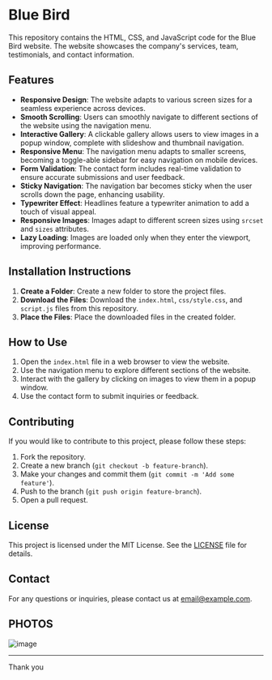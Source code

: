 # Blue Bird 

This repository contains the HTML, CSS, and JavaScript code for the Blue Bird website. The website showcases the company's services, team, testimonials, and contact information.

## Features

- **Responsive Design**: The website adapts to various screen sizes for a seamless experience across devices.
- **Smooth Scrolling**: Users can smoothly navigate to different sections of the website using the navigation menu.
- **Interactive Gallery**: A clickable gallery allows users to view images in a popup window, complete with slideshow and thumbnail navigation.
- **Responsive Menu**: The navigation menu adapts to smaller screens, becoming a toggle-able sidebar for easy navigation on mobile devices.
- **Form Validation**: The contact form includes real-time validation to ensure accurate submissions and user feedback.
- **Sticky Navigation**: The navigation bar becomes sticky when the user scrolls down the page, enhancing usability.
- **Typewriter Effect**: Headlines feature a typewriter animation to add a touch of visual appeal.
- **Responsive Images**: Images adapt to different screen sizes using `srcset` and `sizes` attributes.
- **Lazy Loading**: Images are loaded only when they enter the viewport, improving performance.

## Installation Instructions

1. **Create a Folder**: Create a new folder to store the project files.
2. **Download the Files**: Download the `index.html`, `css/style.css`, and `script.js` files from this repository.
3. **Place the Files**: Place the downloaded files in the created folder.

## How to Use

1. Open the `index.html` file in a web browser to view the website.
2. Use the navigation menu to explore different sections of the website.
3. Interact with the gallery by clicking on images to view them in a popup window.
4. Use the contact form to submit inquiries or feedback.

## Contributing

If you would like to contribute to this project, please follow these steps:

1. Fork the repository.
2. Create a new branch (`git checkout -b feature-branch`).
3. Make your changes and commit them (`git commit -m 'Add some feature'`).
4. Push to the branch (`git push origin feature-branch`).
5. Open a pull request.

## License

This project is licensed under the MIT License. See the [LICENSE](LICENSE) file for details.

## Contact

For any questions or inquiries, please contact us at [email@example.com](mailto:email@example.com).

## PHOTOS
![image](https://github.com/TANISHA-singh-7/shipping/assets/124425940/7ad97505-3d1c-41d2-a08c-a578f9336bc3)


---

Thank you 

